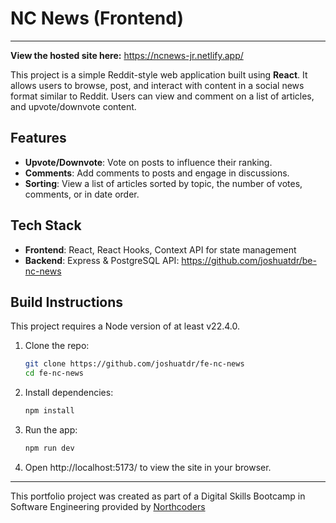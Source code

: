 # NC News (Frontend)

---

**View the hosted site here:** https://ncnews-jr.netlify.app/

This project is a simple Reddit-style web application built using **React**. It allows users to browse, post, and interact with content in a social news format similar to Reddit. Users can view and comment on a list of articles, and upvote/downvote content.

## Features

- **Upvote/Downvote**: Vote on posts to influence their ranking.
- **Comments**: Add comments to posts and engage in discussions.
- **Sorting**: View a list of articles sorted by topic, the number of votes, comments, or in date order.

## Tech Stack

- **Frontend**: React, React Hooks, Context API for state management
- **Backend**: Express & PostgreSQL API: https://github.com/joshuatdr/be-nc-news

## Build Instructions

This project requires a Node version of at least v22.4.0.

1. Clone the repo:
   ```bash
   git clone https://github.com/joshuatdr/fe-nc-news
   cd fe-nc-news
   ```
2. Install dependencies:
   ```bash
   npm install
   ```
3. Run the app:
   ```bash
   npm run dev
   ```
4. Open http://localhost:5173/ to view the site in your browser.

---

This portfolio project was created as part of a Digital Skills Bootcamp in Software Engineering provided by [Northcoders](https://northcoders.com/)
